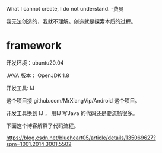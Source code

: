 What I cannot create, I do not understand. -费曼

我无法创造的，我就不理解。创造就是探索本质的过程。
# framework
开发环境：ubuntu20.04 

JAVA 版本： OpenJDK 1.8

开发工具: IJ

这个项目接  github.com/MrXiangVip/Android 这个项目。

开发工具换到 IJ  ， 用IJ 写Java 的代码还是要流畅很多。

下面这个博客解释了代码流程。

https://blog.csdn.net/blueheart05/article/details/135069627?spm=1001.2014.3001.5502
